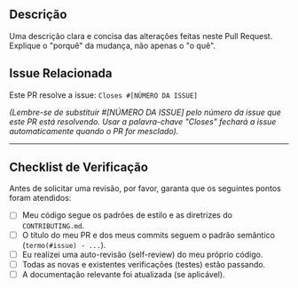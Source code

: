 ## Descrição

Uma descrição clara e concisa das alterações feitas neste Pull Request. Explique o "porquê" da mudança, não apenas o "o quê".

## Issue Relacionada

Este PR resolve a issue: `Closes #[NÚMERO DA ISSUE]`

*(Lembre-se de substituir #[NÚMERO DA ISSUE] pelo número da issue que este PR está resolvendo. Usar a palavra-chave "Closes" fechará a issue automaticamente quando o PR for mesclado).*

---

## Checklist de Verificação

Antes de solicitar uma revisão, por favor, garanta que os seguintes pontos foram atendidos:

- [ ] Meu código segue os padrões de estilo e as diretrizes do `CONTRIBUTING.md`.
- [ ] O título do meu PR e dos meus commits seguem o padrão semântico (`termo(#issue) - ...`).
- [ ] Eu realizei uma auto-revisão (self-review) do meu próprio código.
- [ ] Todas as novas e existentes verificações (testes) estão passando.
- [ ] A documentação relevante foi atualizada (se aplicável).